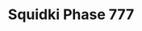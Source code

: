 ---
slug: squidki-phase-777
title: Squidki Phase 777
description: "Squidki Phase 777 is an exciting online game. Play for free directly in your browser!"
icon: /images/new_mods/Sprunki Phase 777.png
url: https://wowtbc.net/sprunkin/sprunki-phase77/index.html
previewImage: /images/new_mods/Sprunki Phase 777.png
type: new mods

# SEO配置
seo:
  title: "Squidki Phase 777 - Play Free Online Game | Fun Browser Games"
  description: "Squidki Phase 777 - Play this fun online game for free in your browser. No download required!"
  ogImage: "/images/new_mods/Sprunki Phase 777.png"
  keywords: "squidki-phase-777, online game, browser game, free game, new mods game, play online"

videoUrls:
  - https://www.youtube.com/embed/example1
  - https://www.youtube.com/embed/example2

whyPlay:
  title: "Why Play Squidki Phase 777?"
  items:
    - "Immersive Gameplay: Squidki Phase 777 offers an engaging and immersive gaming experience that will keep you entertained for hours"
    - "Challenging Levels: Test your skills with increasingly difficult challenges and obstacles"
    - "Beautiful Graphics: Enjoy stunning visuals and smooth animations that bring the game world to life"
    - "Regular Updates: New content and features are added regularly to keep the game fresh and exciting"
    - "Free to Play: Experience all the fun without spending a penny"
    - "Community Features: Connect with other players, share strategies, and compete for high scores"
    - "Cross-Platform: Play on any device with a web browser, no downloads required"

features:
  title: "Key Features of Squidki Phase 777"
  image: "/images/new_mods/Sprunki Phase 777.png"
  items:
    - "Intuitive Controls: Easy to learn controls make Squidki Phase 777 accessible for players of all skill levels"
    - "Multiple Game Modes: Enjoy various gameplay options that provide different challenges and experiences"
    - "Character Customization: Personalize your gaming experience with unique characters and items"
    - "Achievement System: Complete special tasks to earn rewards and recognition"
    - "Leaderboards: Compete with players worldwide and see who can achieve the highest scores"

characteristics:
  title: "Game Characteristics"
  image: "/images/new_mods/Sprunki Phase 777.png"
  items:
    - "Genre: New mods game with elements of strategy and skill"
    - "Difficulty: Suitable for both casual gamers and those seeking a challenge"
    - "Play Time: Quick sessions or extended gameplay, depending on your preference"
    - "Art Style: Vibrant and engaging visuals that enhance the gaming experience"
    - "Sound Design: Immersive audio that complements the gameplay perfectly"

info: "Squidki Phase 777 is an exciting online game that offers players a unique and engaging gaming experience. With its intuitive controls, stunning visuals, and challenging gameplay, Squidki Phase 777 provides hours of entertainment for players of all ages and skill levels. Whether you're looking for a quick gaming session during a break or an extended play session, Squidki Phase 777 delivers an immersive experience that will keep you coming back for more. The game features multiple levels of increasing difficulty, ensuring that players are constantly challenged as they progress. With regular updates adding new content and features, Squidki Phase 777 remains fresh and exciting, providing endless entertainment options for its growing community of players."

howToPlayIntro: "Welcome to Squidki Phase 777! This guide will walk you through the basics and help you master the game. Whether you're a beginner or looking to improve your skills, these tips and instructions will enhance your gaming experience."

howToPlaySteps:
  - title: "Getting Started"
    description: "Begin your Squidki Phase 777 adventure by familiarizing yourself with the controls. Use your keyboard or mouse to navigate through the game interface. The tutorial will guide you through the basic mechanics and help you understand the objectives."
  - title: "Understanding the Objectives"
    description: "In Squidki Phase 777, your main goal is to progress through levels by completing specific objectives. Each level presents unique challenges that require different strategies and approaches."
  - title: "Mastering the Controls"
    description: "Practice using the controls to improve your precision and reaction time. Squidki Phase 777 requires quick reflexes and strategic thinking to overcome obstacles and defeat opponents."
  - title: "Utilizing Power-ups"
    description: "Collect power-ups throughout the game to enhance your abilities and overcome difficult challenges. Each power-up offers unique advantages that can be crucial for success."
  - title: "Developing Strategies"
    description: "As you progress in Squidki Phase 777, develop effective strategies for different scenarios. Analyze patterns, anticipate challenges, and adapt your approach to maximize your performance."

faq:
  title: "Frequently Asked Questions about Squidki Phase 777"
  items:
    - question: "Is Squidki Phase 777 free to play?"
      answer: "Yes, Squidki Phase 777 is completely free to play directly in your web browser. No downloads or purchases are required to enjoy the full game experience."
    - question: "Can I play Squidki Phase 777 on mobile devices?"
      answer: "Yes, Squidki Phase 777 is optimized for both desktop and mobile play. You can enjoy the game on any device with a web browser and internet connection."
    - question: "Are there any in-game purchases?"
      answer: "While Squidki Phase 777 is free to play, there may be optional in-game purchases available for cosmetic items or additional features that don't affect core gameplay."
    - question: "How often is Squidki Phase 777 updated?"
      answer: "The developers regularly update Squidki Phase 777 with new content, features, and improvements based on player feedback and game performance."
    - question: "Can I play Squidki Phase 777 offline?"
      answer: "Currently, Squidki Phase 777 requires an internet connection to play as it's a browser-based online game."
    - question: "Is Squidki Phase 777 suitable for children?"
      answer: "Yes, Squidki Phase 777 is designed to be family-friendly and suitable for players of all ages."
    - question: "How do I report bugs or issues?"
      answer: "If you encounter any problems while playing Squidki Phase 777, you can report them through the game's support page or contact the developers directly through their website."
    - question: "Still Have Questions?"
      answer: "If you have additional questions about Squidki Phase 777 that aren't covered in this FAQ, please visit our support center or contact our customer service team for assistance."
---